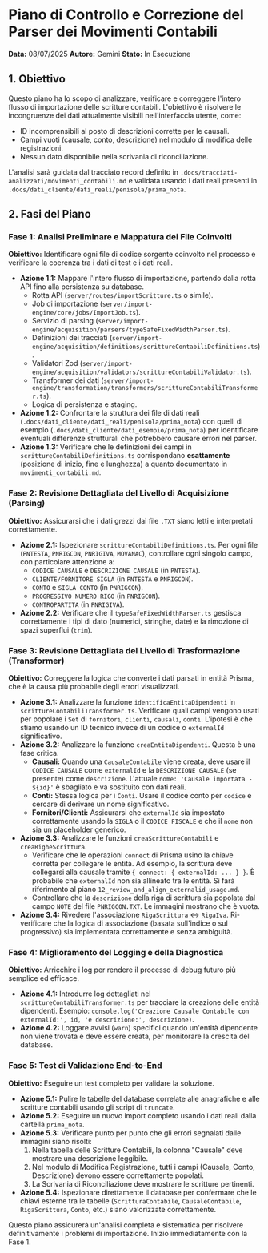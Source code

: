# Piano di Controllo e Correzione del Parser dei Movimenti Contabili

**Data:** 08/07/2025
**Autore:** Gemini
**Stato:** In Esecuzione

## 1. Obiettivo

Questo piano ha lo scopo di analizzare, verificare e correggere l'intero flusso di importazione delle scritture contabili. L'obiettivo è risolvere le incongruenze dei dati attualmente visibili nell'interfaccia utente, come:
-   ID incomprensibili al posto di descrizioni corrette per le causali.
-   Campi vuoti (causale, conto, descrizione) nel modulo di modifica delle registrazioni.
-   Nessun dato disponibile nella scrivania di riconciliazione.

L'analisi sarà guidata dal tracciato record definito in `.docs/tracciati-analizzati/movimenti_contabili.md` e validata usando i dati reali presenti in `.docs/dati_cliente/dati_reali/penisola/prima_nota`.

## 2. Fasi del Piano

### Fase 1: Analisi Preliminare e Mappatura dei File Coinvolti

**Obiettivo:** Identificare ogni file di codice sorgente coinvolto nel processo e verificare la coerenza tra i dati di test e i dati reali.

-   **Azione 1.1:** Mappare l'intero flusso di importazione, partendo dalla rotta API fino alla persistenza su database.
    -   Rotta API (`server/routes/importScritture.ts` o simile).
    -   Job di importazione (`server/import-engine/core/jobs/ImportJob.ts`).
    -   Servizio di parsing (`server/import-engine/acquisition/parsers/typeSafeFixedWidthParser.ts`).
    -   Definizioni dei tracciati (`server/import-engine/acquisition/definitions/scrittureContabiliDefinitions.ts`).
    -   Validatori Zod (`server/import-engine/acquisition/validators/scrittureContabiliValidator.ts`).
    -   Transformer dei dati (`server/import-engine/transformation/transformers/scrittureContabiliTransformer.ts`).
    -   Logica di persistenza e staging.
-   **Azione 1.2:** Confrontare la struttura dei file di dati reali (`.docs/dati_cliente/dati_reali/penisola/prima_nota`) con quelli di esempio (`.docs/dati_cliente/dati_esempio/prima_nota`) per identificare eventuali differenze strutturali che potrebbero causare errori nel parser.
-   **Azione 1.3:** Verificare che le definizioni dei campi in `scrittureContabiliDefinitions.ts` corrispondano **esattamente** (posizione di inizio, fine e lunghezza) a quanto documentato in `movimenti_contabili.md`.

### Fase 2: Revisione Dettagliata del Livello di Acquisizione (Parsing)

**Obiettivo:** Assicurarsi che i dati grezzi dai file `.TXT` siano letti e interpretati correttamente.

-   **Azione 2.1:** Ispezionare `scrittureContabiliDefinitions.ts`. Per ogni file (`PNTESTA`, `PNRIGCON`, `PNRIGIVA`, `MOVANAC`), controllare ogni singolo campo, con particolare attenzione a:
    -   `CODICE CAUSALE` e `DESCRIZIONE CAUSALE` (in `PNTESTA`).
    -   `CLIENTE/FORNITORE SIGLA` (in `PNTESTA` e `PNRIGCON`).
    -   `CONTO` e `SIGLA CONTO` (in `PNRIGCON`).
    -   `PROGRESSIVO NUMERO RIGO` (in `PNRIGCON`).
    -   `CONTROPARTITA` (in `PNRIGIVA`).
-   **Azione 2.2:** Verificare che il `typeSafeFixedWidthParser.ts` gestisca correttamente i tipi di dato (numerici, stringhe, date) e la rimozione di spazi superflui (`trim`).

### Fase 3: Revisione Dettagliata del Livello di Trasformazione (Transformer)

**Obiettivo:** Correggere la logica che converte i dati parsati in entità Prisma, che è la causa più probabile degli errori visualizzati.

-   **Azione 3.1:** Analizzare la funzione `identificaEntitaDipendenti` in `scrittureContabiliTransformer.ts`. Verificare quali campi vengono usati per popolare i `Set` di `fornitori`, `clienti`, `causali`, `conti`. L'ipotesi è che stiamo usando un ID tecnico invece di un codice o `externalId` significativo.
-   **Azione 3.2:** Analizzare la funzione `creaEntitaDipendenti`. Questa è una fase critica.
    -   **Causali:** Quando una `CausaleContabile` viene creata, deve usare il `CODICE CAUSALE` come `externalId` e la `DESCRIZIONE CAUSALE` (se presente) come `descrizione`. L'attuale `nome: 'Causale importata - ${id}'` è sbagliato e va sostituito con dati reali.
    -   **Conti:** Stessa logica per i `Conti`. Usare il codice conto per `codice` e cercare di derivare un nome significativo.
    -   **Fornitori/Clienti:** Assicurarsi che `externalId` sia impostato correttamente usando la `SIGLA` o il `CODICE FISCALE` e che il `nome` non sia un placeholder generico.
-   **Azione 3.3:** Analizzare le funzioni `creaScrittureContabili` e `creaRigheScrittura`.
    -   Verificare che le operazioni `connect` di Prisma usino la chiave corretta per collegare le entità. Ad esempio, la scrittura deve collegarsi alla causale tramite `{ connect: { externalId: ... } }`. È probabile che `externalId` non sia allineato tra le entità. Si farà riferimento al piano `12_review_and_align_externalid_usage.md`.
    -   Controllare che la `descrizione` della riga di scrittura sia popolata dal campo `NOTE` del file `PNRIGCON.TXT`. Le immagini mostrano che è vuota.
-   **Azione 3.4:** Rivedere l'associazione `RigaScrittura` <-> `RigaIva`. Ri-verificare che la logica di associazione (basata sull'indice o sul progressivo) sia implementata correttamente e senza ambiguità.

### Fase 4: Miglioramento del Logging e della Diagnostica

**Obiettivo:** Arricchire i log per rendere il processo di debug futuro più semplice ed efficace.

-   **Azione 4.1:** Introdurre log dettagliati nel `scrittureContabiliTransformer.ts` per tracciare la creazione delle entità dipendenti. Esempio: `console.log('Creazione Causale Contabile con externalId:', id, 'e descrizione:', descrizione)`.
-   **Azione 4.2:** Loggare avvisi (`warn`) specifici quando un'entità dipendente non viene trovata e deve essere creata, per monitorare la crescita del database.

### Fase 5: Test di Validazione End-to-End

**Obiettivo:** Eseguire un test completo per validare la soluzione.

-   **Azione 5.1:** Pulire le tabelle del database correlate alle anagrafiche e alle scritture contabili usando gli script di `truncate`.
-   **Azione 5.2:** Eseguire un nuovo import completo usando i dati reali dalla cartella `prima_nota`.
-   **Azione 5.3:** Verificare punto per punto che gli errori segnalati dalle immagini siano risolti:
    1.  Nella tabella delle Scritture Contabili, la colonna "Causale" deve mostrare una descrizione leggibile.
    2.  Nel modulo di Modifica Registrazione, tutti i campi (Causale, Conto, Descrizione) devono essere correttamente popolati.
    3.  La Scrivania di Riconciliazione deve mostrare le scritture pertinenti.
-   **Azione 5.4:** Ispezionare direttamente il database per confermare che le chiavi esterne tra le tabelle (`ScritturaContabile`, `CausaleContabile`, `RigaScrittura`, `Conto`, etc.) siano valorizzate correttamente.

Questo piano assicurerà un'analisi completa e sistematica per risolvere definitivamente i problemi di importazione. Inizio immediatamente con la Fase 1. 
